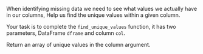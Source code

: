 When identifying missing data we need to see what values we actually have in our columns, Help us find the unique values within a given column.

Your task is to complete the `find_unique_values` function, it has two parameters, DataFrame `dframe` and column `col`.

Return an array of unique values in the column argument.

